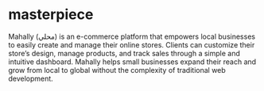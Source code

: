 # masterpiece


Mahally (محلي) is an e-commerce platform that empowers local businesses to easily create and manage their online stores. Clients can customize their store’s design, manage products, and track sales through a simple and intuitive dashboard. Mahally helps small businesses expand their reach and grow from local to global without the complexity of traditional web development.
